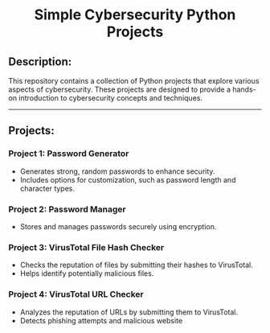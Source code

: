 <h1 align="center"> Simple Cybersecurity Python Projects </h1>

## Description:

This repository contains a collection of Python projects that explore various aspects of cybersecurity. These projects are designed to provide a hands-on introduction to cybersecurity concepts and techniques.

--------------------------
## Projects:

### Project 1: Password Generator
* Generates strong, random passwords to enhance security.
* Includes options for customization, such as password length and character types.

### Project 2: Password Manager
* Stores and manages passwords securely using encryption.

### Project 3: VirusTotal File Hash Checker
* Checks the reputation of files by submitting their hashes to VirusTotal.
* Helps identify potentially malicious files.

### Project 4: VirusTotal URL Checker
* Analyzes the reputation of URLs by submitting them to VirusTotal.
* Detects phishing attempts and malicious website